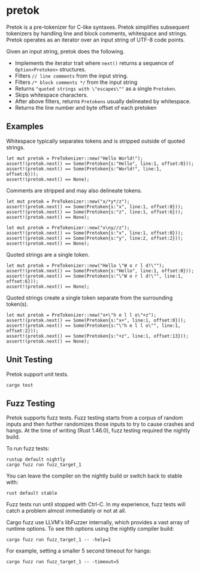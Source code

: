 # pretok

Pretok is a pre-tokenizer for C-like syntaxes.  Pretok simplifies subsequent tokenizers by handling line and block comments, whitespace and strings.  Pretok operates as an iterator over an input string of UTF-8 code points.

Given an input string, pretok does the following.
* Implements the iterator trait where ``next()`` returns a sequence of ``Option<Pretoken>`` structures.
* Filters ``// line comments`` from the input string.
* Filters ``/* block comments */`` from the input string
* Returns ``"quoted strings with \"escapes\""`` as a single ``Pretoken``.
* Skips whitespace characters.
* After above filters, returns ``Pretokens`` usually delineated by whitespace.
* Returns the line number and byte offset of each pretoken


## Examples

Whitespace typically separates tokens and is stripped outside of quoted strings.

    let mut pretok = PreTokenizer::new("Hello World!");
    assert!(pretok.next() == Some(Pretoken{s:"Hello", line:1, offset:0}));
    assert!(pretok.next() == Some(Pretoken{s:"World!", line:1, offset:6}));
    assert!(pretok.next() == None);

Comments are stripped and may also delineate tokens.

    let mut pretok = PreTokenizer::new("x/*y*/z");
    assert!(pretok.next() == Some(Pretoken{s:"x", line:1, offset:0}));
    assert!(pretok.next() == Some(Pretoken{s:"z", line:1, offset:6}));
    assert!(pretok.next() == None);

    let mut pretok = PreTokenizer::new("x\ny//z");
    assert!(pretok.next() == Some(Pretoken{s:"x", line:1, offset:0}));
    assert!(pretok.next() == Some(Pretoken{s:"y", line:2, offset:2}));
    assert!(pretok.next() == None);

Quoted strings are a single token.

    let mut pretok = PreTokenizer::new("Hello \"W o r l d!\"");
    assert!(pretok.next() == Some(Pretoken{s:"Hello", line:1, offset:0}));
    assert!(pretok.next() == Some(Pretoken{s:"\"W o r l d!\"", line:1, offset:6}));
    assert!(pretok.next() == None);

Quoted strings create a single token separate from the surrounding token(s).

    let mut pretok = PreTokenizer::new("x+\"h e l l o\"+z");
    assert!(pretok.next() == Some(Pretoken{s:"x+", line:1, offset:0}));
    assert!(pretok.next() == Some(Pretoken{s:"\"h e l l o\"", line:1, offset:2}));
    assert!(pretok.next() == Some(Pretoken{s:"+z", line:1, offset:13}));
    assert!(pretok.next() == None);


## Unit Testing
Pretok support unit tests.

    cargo test

## Fuzz Testing
Pretok supports fuzz tests.  Fuzz testing starts from a corpus of random inputs and then further randomizes those inputs to try to cause crashes and hangs.  At the time of writing (Rust 1.46.0), fuzz testing required the nightly build.

To run fuzz tests:

    rustup default nightly
    cargo fuzz run fuzz_target_1

You can leave the compiler on the nightly build or switch back to stable with:

    rust default stable

Fuzz tests run until stopped with Ctrl-C.  In my experience, fuzz tests will catch a problem almost immediately or not at all.

Cargo fuzz use LLVM's libFuzzer internally, which provides a vast array of runtime options.  To see thh options using the nightly compiler build:

    cargo fuzz run fuzz_target_1 -- -help=1

For example, setting a smaller 5 second timeout for hangs:

    cargo fuzz run fuzz_target_1 -- -timeout=5

